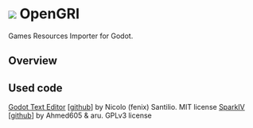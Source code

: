 # ![](https://raw.githubusercontent.com/q4a/opengri/master/icon.png) OpenGRI

Games Resources Importer for Godot.

## Overview


## Used code

[Godot Text Editor](https://godotengine.org/asset-library/asset/365) [[github](https://github.com/fenix-hub/godot-engine.text-editor)] by Nicolo (fenix) Santilio. MIT license
[SparkIV](https://ahmed605.github.io/SparkIV/) [[github](https://github.com/ahmed605/SparkIV)] by Ahmed605 & aru. GPLv3 license
